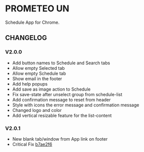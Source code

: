 # PROMETEO UN
Schedule App for Chrome.

## CHANGELOG

### V2.0.0
- Add button names to Schedule and Search tabs
- Allow empty Selected tab
- Allow empty Schedule tab
- Show email in the footer
- Add help popups
- Add save as image action to Schedule
- Fix save-state after unselect group from schedule-list
- Add confirmation message to reset from header
- Style with icons the error message and confirmation message
- Changed logo and color
- Add vertical resizable feature for the list-content

### V2.0.1
- New blank tab/window from App link on footer
- Critical Fix [b7ae2f6](https://github.com/siajs/prometeo/commit/b7ae2f607314dbebf3462e02f5aa7f8f69af899e)
